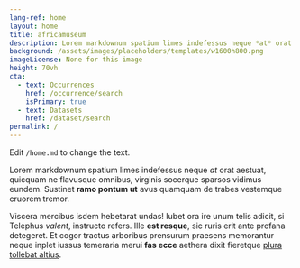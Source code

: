 ```yaml
---
lang-ref: home
layout: home
title: africamuseum
description: Lorem markdownum spatium limes indefessus neque *at* orat aestuat
background: /assets/images/placeholders/templates/w1600h800.png
imageLicense: None for this image
height: 70vh
cta:
  - text: Occurrences
    href: /occurrence/search
    isPrimary: true
  - text: Datasets
    href: /dataset/search
permalink: /
---
```


Edit `/home.md` to change the text.

Lorem markdownum spatium limes indefessus neque *at* orat aestuat, quicquam ne
flavusque omnibus, virginis socerque sparsos vidimus eundem. Sustinet **ramo
pontum ut** avus quamquam de trabes vestemque cruorem tremor.

Viscera mercibus isdem hebetarat undas! Iubet ora ire unum telis adicit, si
Telephus *valent*, instructo refers. Ille **est resque**, sic ruris erit ante
profana detegeret. Et cogor tractus arboribus prensurum praesens memorantur
neque inplet iussus temeraria merui **fas ecce** aethera dixit fieretque [plura
tollebat altius](http://virgineusque.net/est.html).
